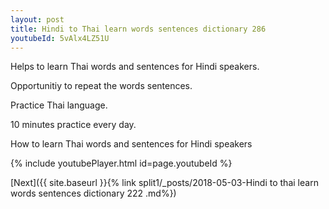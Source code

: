 ```yaml
---
layout: post
title: Hindi to Thai learn words sentences dictionary 286 
youtubeId: 5vAlx4LZ51U
---
```

 
 
Helps to learn Thai words and sentences for Hindi speakers.

Opportunitiy to repeat the words sentences. 

Practice Thai language. 
 
10 minutes practice every day. 
 
How to learn Thai words and sentences for Hindi speakers 
 
{% include youtubePlayer.html id=page.youtubeId %}
 
 
[Next]({{ site.baseurl }}{% link  split1/_posts/2018-05-03-Hindi to thai learn words sentences dictionary 222 .md%})
 
